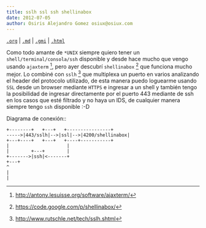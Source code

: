 ```yaml
---
title: sslh ssl ssh shellinabox
date: 2012-07-05
author: Osiris Alejandro Gomez osiux@osiux.com
---
```


[`.org`](https://gitlab.com/osiux/osiux.gitlab.io/-/raw/master/2012-07-05-sslh-ssl-ssh-shellinabox.org) |
[`.md`](https://gitlab.com/osiux/osiux.gitlab.io/-/raw/master/2012-07-05-sslh-ssl-ssh-shellinabox.md) |
[`.gmi`](gemini://gmi.osiux.com/2012-07-05-sslh-ssl-ssh-shellinabox.gmi) |
[`.html`](https://osiux.gitlab.io/2012-07-05-sslh-ssl-ssh-shellinabox.html)

Como todo amante de `*UNIX` siempre quiero tener un
`shell/terminal/consola/ssh` disponible y desde hace mucho que vengo
usando `ajaxterm` [^1], pero ayer descubrí `shellinabox` [^2] que
funciona mucho mejor. Lo combiné con `sslh` [^3] que multiplexa un
puerto en varios analizando el header del protocolo utilizado, de esta
manera puedo loguearme usando `SSL` desde un browser mediante `HTTPS` e
ingresar a un shell y también tengo la posibilidad de ingresar
directamente por el puerto 443 mediante de ssh en los casos que esté
filtrado y no haya un IDS, de cualquier manera siempre tengo `ssh`
disponible :-D

Diagrama de conexión::

``` {.example}
+--------+   +---+   +----------------+
----->|443/sslh|-->|ssl|-->|4200/shellinabox|
+---+----+   +---+   +----+-----------+
|                     |
|        +---+        |
+------->|ssh|<-------+
+---+
^
|
|
```

[^1]: <http://antony.lesuisse.org/software/ajaxterm/>

[^2]: <https://code.google.com/p/shellinabox/>

[^3]: <http://www.rutschle.net/tech/sslh.shtml>
